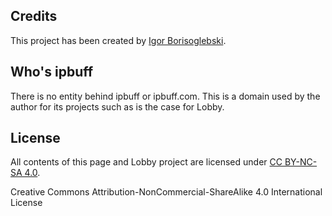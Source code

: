 ## Credits
This project has been created by [Igor Borisoglebski](https://igor.borisoglebski.com).

## Who's ipbuff
There is no entity behind ipbuff or ipbuff.com. This is a domain used by the author for its projects such as is the case for Lobby.

## License
All contents of this page and Lobby project are licensed under [CC BY-NC-SA 4.0](http://creativecommons.org/licenses/by-nc-sa/4.0/).

Creative Commons Attribution-NonCommercial-ShareAlike 4.0 International License

